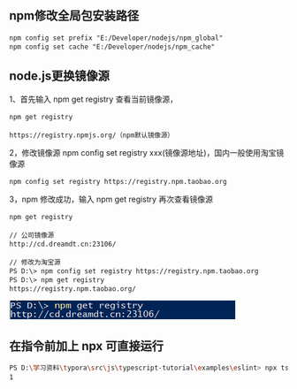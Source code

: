 ## npm修改全局包安装路径

```npm
npm config set prefix "E:/Developer/nodejs/npm_global"
npm config set cache "E:/Developer/nodejs/npm_cache"
```

## node.js更换镜像源 

1、首先输入 npm get registry 查看当前镜像源，

```
npm get registry

https://registry.npmjs.org/（npm默认镜像源）
```

2，修改镜像源 npm config set registry xxx(镜像源地址)，国内一般使用淘宝镜像源 

```
npm config set registry https://registry.npm.taobao.org
```

3，npm 修改成功，输入 npm get registry 再次查看镜像源

```
npm get registry

// 公司镜像源
http://cd.dreamdt.cn:23106/

// 修改为淘宝源
PS D:\> npm config set registry https://registry.npm.taobao.org
PS D:\> npm get registry
https://registry.npm.taobao.org/
```

![1652235750344](image/1652235750344.png)

## 在指令前加上 npx 可直接运行

```bash
PS D:\学习资料\typora\src\js\typescript-tutorial\examples\eslint> npx ts-node index.ts
1
```

